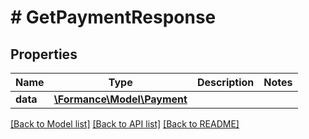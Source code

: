 # # GetPaymentResponse

## Properties

Name | Type | Description | Notes
------------ | ------------- | ------------- | -------------
**data** | [**\Formance\Model\Payment**](Payment.md) |  |

[[Back to Model list]](../../README.md#models) [[Back to API list]](../../README.md#endpoints) [[Back to README]](../../README.md)
